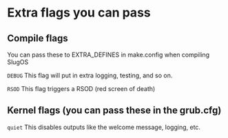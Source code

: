 # Extra flags you can pass

## Compile flags
You can pass these to EXTRA_DEFINES in make.config when compiling SlugOS

```DEBUG``` This flag will put in extra logging, testing, and so on.

```RSOD``` This flag triggers a RSOD (red screen of death)

## Kernel flags (you can pass these in the grub.cfg)

```quiet```  This disables outputs like the welcome message, logging, etc.